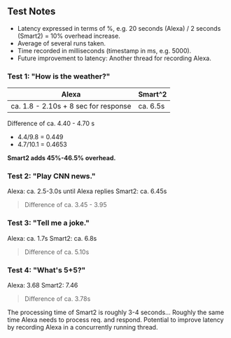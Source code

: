 ## Test Notes

- Latency expressed in terms of %, e.g. 20 seconds (Alexa) / 2 seconds (Smart2) = 10% overhead increase.
- Average of several runs taken.
- Time recorded in milliseconds (timestamp in ms, e.g. 5000).
- Future improvement to latency: Another thread for recording Alexa.

### Test 1: "How is the weather?"
Alexa | Smart^2
----- | -----
ca. 1.8 - 2.10s + 8 sec for response | ca. 6.5s

Difference of ca. 4.40 - 4.70 s
* 4.4/9.8 = 0.449
* 4.7/10.1 = 0.4653

**Smart2 adds 45%-46.5% overhead.**

### Test 2: "Play CNN news."
Alexa: ca. 2.5-3.0s until Alexa replies
Smart2: ca. 6.45s
> Difference of ca. 3.45 - 3.95

### Test 3: "Tell me a joke."
Alexa: ca. 1.7s
Smart2: ca. 6.8s
> Difference of ca. 5.10s

### Test 4: "What's 5+5?"
Alexa: 3.68
Smart2: 7.46
> Difference of ca. 3.78s

The processing time of Smart2 is roughly 3-4 seconds...
Roughly the same time Alexa needs to process req. and respond.
Potential to improve latency by recording Alexa in a concurrently running thread.